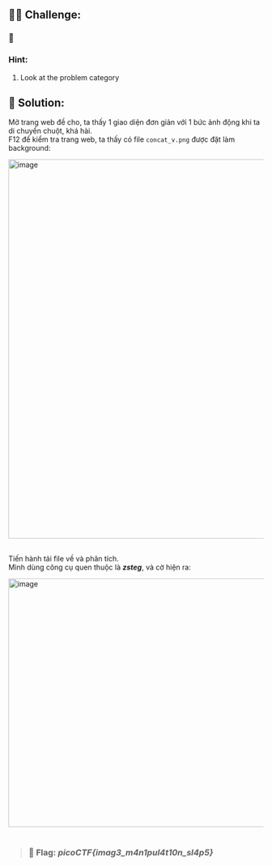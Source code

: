 ## 🕵️‍♂️ Challenge:
### 🥛
### Hint:
1. Look at the problem category
## 📝 Solution:
Mở trang web đề cho, ta thấy 1 giao diện đơn giản với 1 bức ảnh động khi ta di chuyển chuột, khá hài.  
F12 để kiểm tra trang web, ta thấy có file `concat_v.png` được đặt làm background:  

<img width="1388" height="749" alt="image" src="https://github.com/user-attachments/assets/6c12b2e5-192e-4cbf-8345-b04e5e786373" />
<br>
<br>

Tiến hành tải file về và phân tích.  
Mình dùng công cụ quen thuộc là ***zsteg***, và cờ hiện ra:  

<img width="1456" height="491" alt="image" src="https://github.com/user-attachments/assets/f569cb46-7585-4e43-9bd6-c261d1ec725e" />
<br>  
<br>

>### 🎯 Flag: ***picoCTF{imag3_m4n1pul4t10n_sl4p5}***
